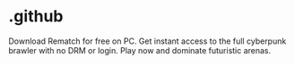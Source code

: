 # .github
Download Rematch for free on PC. Get instant access to the full cyberpunk brawler with no DRM or login. Play now and dominate futuristic arenas.
